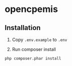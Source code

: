 # opencpemis

## Installation

1. Copy `.env.example` to `.env`

2. Run composer install

```
php composer.phar install
```